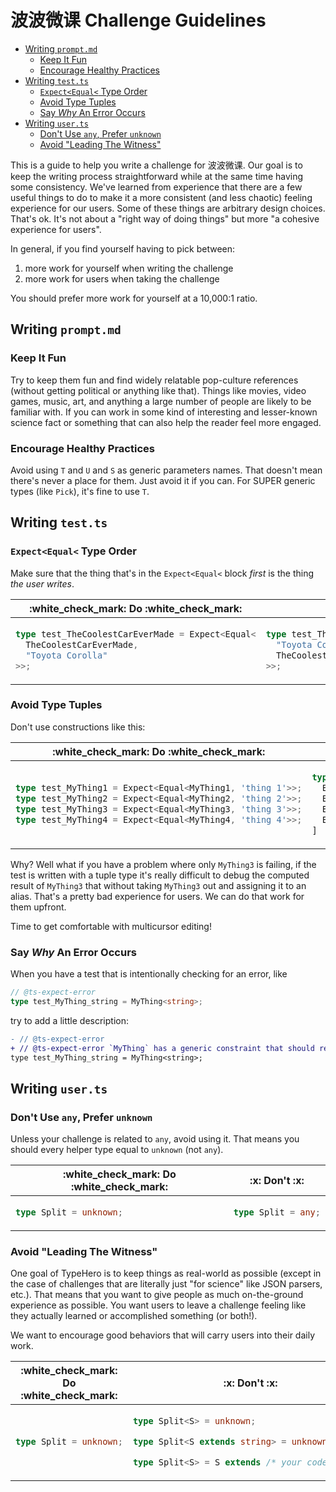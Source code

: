 <!-- omit in toc -->
# 波波微课 Challenge Guidelines

- [Writing `prompt.md`](#writing-promptmd)
  - [Keep It Fun](#keep-it-fun)
  - [Encourage Healthy Practices](#encourage-healthy-practices)
- [Writing `test.ts`](#writing-testts)
  - [`Expect<Equal<` Type Order](#expectequal-type-order)
  - [Avoid Type Tuples](#avoid-type-tuples)
  - [Say _Why_ An Error Occurs](#say-why-an-error-occurs)
- [Writing `user.ts`](#writing-userts)
  - [Don't Use `any`, Prefer `unknown`](#dont-use-any-prefer-unknown)
  - [Avoid "Leading The Witness"](#avoid-leading-the-witness)

This is a guide to help you write a challenge for 波波微课.  Our goal is to keep the writing process straightforward while at the same time having some consistency.  We've learned from experience that there are a few useful things to do to make it a more consistent (and less chaotic) feeling experience for our users.  Some of these things are arbitrary design choices.  That's ok.  It's not about a "right way of doing things" but more "a cohesive experience for users".

In general, if you find yourself having to pick between:

1. more work for yourself when writing the challenge
1. more work for users when taking the challenge

You should prefer more work for yourself at a 10,000:1 ratio.

## Writing `prompt.md`

### Keep It Fun

Try to keep them fun and find widely relatable pop-culture references (without getting political or anything like that).  Things like movies, video games, music, art, and anything a large number of people are likely to be familiar with.  If you can work in some kind of interesting and lesser-known science fact or something that can also help the reader feel more engaged.

### Encourage Healthy Practices

Avoid using `T` and `U` and `S` as generic parameters names.  That doesn't mean there's never a place for them.  Just avoid it if you can.  For SUPER generic types (like `Pick`), it's fine to use `T`.

## Writing `test.ts`

### `Expect<Equal<` Type Order

Make sure that the thing that's in the `Expect<Equal<` block _first_ is the thing _the user writes_.

<table>
<thead>
<tr>
<th>:white_check_mark: Do :white_check_mark:</th>
<th>:x: Don't :x:</th>
</tr>
</thead>
<tbody>
<tr>
<td>

```ts
type test_TheCoolestCarEverMade = Expect<Equal<
  TheCoolestCarEverMade,
  "Toyota Corolla"
>>;
```

</td>
<td>

```ts
type test_TheCoolestCarEverMade = Expect<Equal<
  "Toyota Corolla",
  TheCoolestCarEverMade
>>;
```

</td>
</tr>
</tbody>
</table>

### Avoid Type Tuples

Don't use constructions like this:

<table>
<thead>
<tr>
<th>:white_check_mark: Do :white_check_mark:</th>
<th>:x: Don't :x:</th>
</tr>
</thead>
<tbody>
<tr>
<td>

```ts
type test_MyThing1 = Expect<Equal<MyThing1, 'thing 1'>>;
type test_MyThing2 = Expect<Equal<MyThing2, 'thing 2'>>;
type test_MyThing3 = Expect<Equal<MyThing3, 'thing 3'>>;
type test_MyThing4 = Expect<Equal<MyThing4, 'thing 4'>>;
```

</td>
<td>

```ts
type tests = [
  Expect<Equal<MyThing1, 'thing 1'>>;
  Expect<Equal<MyThing2, 'thing 2'>>;
  Expect<Equal<MyThing3, 'thing 3'>>;
  Expect<Equal<MyThing4, 'thing 4'>>;
]
```

</td>
</tr>
</tbody>
</table>

Why? Well what if you have a problem where only `MyThing3` is failing, if the test is written with a tuple type it's really difficult to debug the computed result of `MyThing3` that without taking `MyThing3` out and assigning it to an alias.  That's a pretty bad experience for users.  We can do that work for them upfront.

Time to get comfortable with multicursor editing!

### Say _Why_ An Error Occurs

When you have a test that is intentionally checking for an error, like

```ts
// @ts-expect-error
type test_MyThing_string = MyThing<string>;
```

try to add a little description:

```diff
- // @ts-expect-error
+ // @ts-expect-error `MyThing` has a generic constraint that should reject strings
type test_MyThing_string = MyThing<string>;
```

## Writing `user.ts`

### Don't Use `any`, Prefer `unknown`

Unless your challenge is related to `any`, avoid using it.  That means you should every helper type equal to `unknown` (not `any`).

<table>
<thead>
<tr>
<th>:white_check_mark: Do :white_check_mark:</th>
<th>:x: Don't :x:</th>
</tr>
</thead>
<tbody>
<tr>
<td>

```ts
type Split = unknown;
```

</td>
<td>

```ts
type Split = any;
```

</td>
</tr>
</tbody>
</table>

### Avoid "Leading The Witness"

One goal of TypeHero is to keep things as real-world as possible (except in the case of challenges that are literally just "for science" like JSON parsers, etc.).  That means that you want to give people as much on-the-ground experience as possible.  You want users to leave a challenge feeling like they actually learned or accomplished something (or both!).

We want to encourage good behaviors that will carry users into their daily work.

<table>
<thead>
<tr>
<th>:white_check_mark: Do :white_check_mark:</th>
<th>:x: Don't :x:</th>
</tr>
</thead>
<tbody>
<tr>
<td>

```ts
type Split = unknown;
```

</td>
<td>

```ts
type Split<S> = unknown;
```

```ts
type Split<S extends string> = unknown;
```

```ts
type Split<S> = S extends /* your code here */
```

</td>
</tr>
</tbody>
</table>
